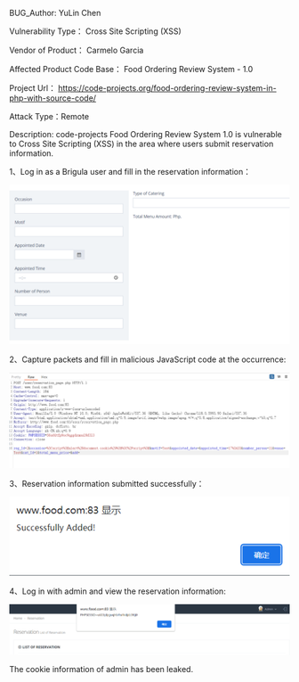 BUG_Author: YuLin Chen

Vulnerability Type： Cross Site Scripting (XSS)

Vendor of Product： Carmelo Garcia

Affected Product Code Base： Food Ordering Review System - 1.0

Project Url： https://code-projects.org/food-ordering-review-system-in-php-with-source-code/

Attack Type：Remote

Description: code-projects Food Ordering Review System 1.0 is vulnerable to Cross Site Scripting (XSS) in the area where users submit reservation information.

1、Log in as a Brigula user and fill in the reservation information：

![1.png](https://github.com/Chen1-Boop/CVE/blob/main/images/CVE-2025-56280/1.png?raw=true)



2、Capture packets and fill in malicious JavaScript code at the occurrence:

![2.png](https://github.com/Chen1-Boop/CVE/blob/main/images/CVE-2025-56280/2.png?raw=true)

3、Reservation information submitted successfully：

![3.png](https://github.com/Chen1-Boop/CVE/blob/main/images/CVE-2025-56280/3.png?raw=true)

4、Log in with admin and view the reservation information:

![4.png](https://github.com/Chen1-Boop/CVE/blob/main/images/CVE-2025-56280/4.png?raw=true)

The cookie information of admin has been leaked.